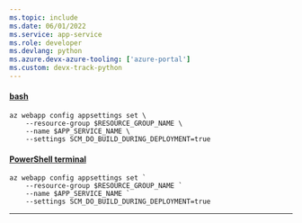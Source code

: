 ```yaml
---
ms.topic: include
ms.date: 06/01/2022
ms.service: app-service
ms.role: developer
ms.devlang: python
ms.azure.devx-azure-tooling: ['azure-portal']
ms.custom: devx-track-python
---
```


#### [bash](#tab/terminal-bash)

```azurecli
az webapp config appsettings set \
    --resource-group $RESOURCE_GROUP_NAME \
    --name $APP_SERVICE_NAME \
    --settings SCM_DO_BUILD_DURING_DEPLOYMENT=true
```

#### [PowerShell terminal](#tab/terminal-powershell)

```azurecli
az webapp config appsettings set `
    --resource-group $RESOURCE_GROUP_NAME `
    --name $APP_SERVICE_NAME `
    --settings SCM_DO_BUILD_DURING_DEPLOYMENT=true
```

---
